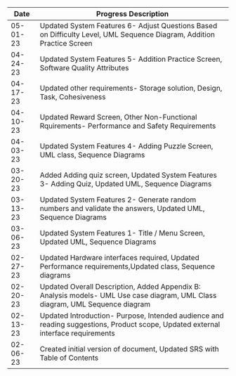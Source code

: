  |  Date  |  Progress Description  |
 |  -------------- | ----------------|
 | 05-01-23 |	Updated System Features 6- Adjust Questions Based on Difficulty Level, UML Sequence Diagram, Addition Practice Screen |
 | 04-24-23	| Updated System Features 5- Addition Practice Screen, Software Quality Attributes |
 | 04-17-23	| Updated other requirements- Storage solution, Design, Task, Cohesiveness |
 | 04-10-23	| Updated Reward Screen, Other Non-Functional Rquirements- Performance and Safety Requirements |
 | 04-03-23	| Updated System Features 4- Adding Puzzle Screen, UML class, Sequence Diagrams |
 | 03-20-23 | Added Adding quiz screen, Updated System Features 3- Adding Quiz, Updated UML, Sequence Diagrams |
 | 03-13-23	| Updated System Features 2- Generate random numbers and validate the answers, Updated UML, Sequence Diagrams |
 | 03-06-23 | Updated System Features 1- Title / Menu Screen, Updated UML, Sequence Diagrams |
 | 02-27-23 | Updated Hardware interfaces required, Updated Performance requirements,Updated class, Sequence diagrams |
 | 02-20-23	| Updated Overall Description, Added Appendix B: Analysis models- UML Use case diagram, UML Class diagram, UML Sequence diagram |
 | 02-13-23	| Updated Introduction- Purpose, Intended audience and reading suggestions, Product scope, Updated external interface requirements |
 | 02-06-23	| Created initial version of document, Updated SRS with Table of Contents |

